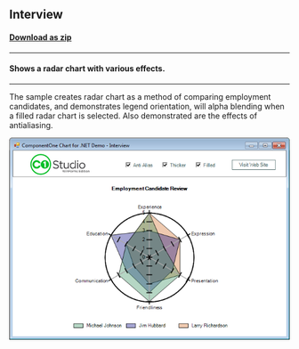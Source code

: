 ## Interview
#### [Download as zip](https://minhaskamal.github.io/DownGit/#/home?url=https://github.com/GrapeCity/ComponentOne-WinForms-Samples/tree/master/NetFramework\Charts\VB\Interview)
____
#### Shows a radar chart with various effects.
____
The sample creates radar chart as a method of comparing employment candidates, and demonstrates legend orientation, will alpha blending when a filled radar chart is selected.
Also demonstrated are the effects of antialiasing.

![screenshot](screenshot.png)
